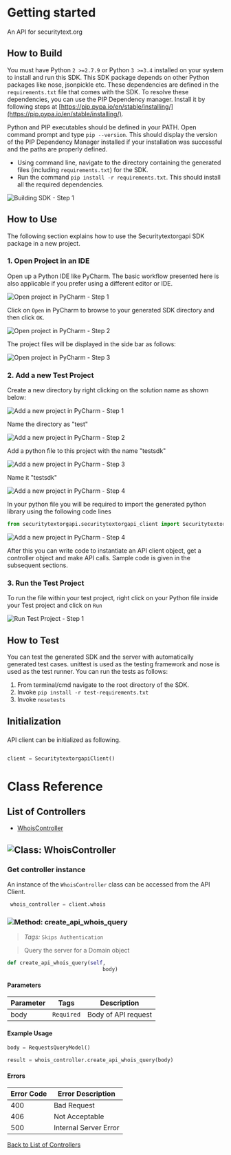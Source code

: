# Getting started

An API for securitytext.org

## How to Build


You must have Python ```2 >=2.7.9``` or Python ```3 >=3.4``` installed on your system to install and run this SDK. This SDK package depends on other Python packages like nose, jsonpickle etc. 
These dependencies are defined in the ```requirements.txt``` file that comes with the SDK.
To resolve these dependencies, you can use the PIP Dependency manager. Install it by following steps at [https://pip.pypa.io/en/stable/installing/](https://pip.pypa.io/en/stable/installing/).

Python and PIP executables should be defined in your PATH. Open command prompt and type ```pip --version```.
This should display the version of the PIP Dependency Manager installed if your installation was successful and the paths are properly defined.

* Using command line, navigate to the directory containing the generated files (including ```requirements.txt```) for the SDK.
* Run the command ```pip install -r requirements.txt```. This should install all the required dependencies.

![Building SDK - Step 1](https://apidocs.io/illustration/python?step=installDependencies&workspaceFolder=securitytext.org%20API-Python)


## How to Use

The following section explains how to use the Securitytextorgapi SDK package in a new project.

### 1. Open Project in an IDE

Open up a Python IDE like PyCharm. The basic workflow presented here is also applicable if you prefer using a different editor or IDE.

![Open project in PyCharm - Step 1](https://apidocs.io/illustration/python?step=pyCharm)

Click on ```Open``` in PyCharm to browse to your generated SDK directory and then click ```OK```.

![Open project in PyCharm - Step 2](https://apidocs.io/illustration/python?step=openProject0&workspaceFolder=securitytext.org%20API-Python)     

The project files will be displayed in the side bar as follows:

![Open project in PyCharm - Step 3](https://apidocs.io/illustration/python?step=openProject1&workspaceFolder=securitytext.org%20API-Python&projectName=securitytextorgapi)     

### 2. Add a new Test Project

Create a new directory by right clicking on the solution name as shown below:

![Add a new project in PyCharm - Step 1](https://apidocs.io/illustration/python?step=createDirectory&workspaceFolder=securitytext.org%20API-Python&projectName=securitytextorgapi)

Name the directory as "test"

![Add a new project in PyCharm - Step 2](https://apidocs.io/illustration/python?step=nameDirectory)
   
Add a python file to this project with the name "testsdk"

![Add a new project in PyCharm - Step 3](https://apidocs.io/illustration/python?step=createFile&workspaceFolder=securitytext.org%20API-Python&projectName=securitytextorgapi)

Name it "testsdk"

![Add a new project in PyCharm - Step 4](https://apidocs.io/illustration/python?step=nameFile)

In your python file you will be required to import the generated python library using the following code lines

```Python
from securitytextorgapi.securitytextorgapi_client import SecuritytextorgapiClient
```

![Add a new project in PyCharm - Step 4](https://apidocs.io/illustration/python?step=projectFiles&workspaceFolder=securitytext.org%20API-Python&libraryName=securitytextorgapi.securitytextorgapi_client&projectName=securitytextorgapi&className=SecuritytextorgapiClient)

After this you can write code to instantiate an API client object, get a controller object and  make API calls. Sample code is given in the subsequent sections.

### 3. Run the Test Project

To run the file within your test project, right click on your Python file inside your Test project and click on ```Run```

![Run Test Project - Step 1](https://apidocs.io/illustration/python?step=runProject&workspaceFolder=securitytext.org%20API-Python&libraryName=securitytextorgapi.securitytextorgapi_client&projectName=securitytextorgapi&className=SecuritytextorgapiClient)


## How to Test

You can test the generated SDK and the server with automatically generated test
cases. unittest is used as the testing framework and nose is used as the test
runner. You can run the tests as follows:

  1. From terminal/cmd navigate to the root directory of the SDK.
  2. Invoke ```pip install -r test-requirements.txt```
  3. Invoke ```nosetests```

## Initialization

### 

API client can be initialized as following.

```python

client = SecuritytextorgapiClient()
```



# Class Reference

## <a name="list_of_controllers"></a>List of Controllers

* [WhoisController](#whois_controller)

## <a name="whois_controller"></a>![Class: ](https://apidocs.io/img/class.png ".WhoisController") WhoisController

### Get controller instance

An instance of the ``` WhoisController ``` class can be accessed from the API Client.

```python
 whois_controller = client.whois
```

### <a name="create_api_whois_query"></a>![Method: ](https://apidocs.io/img/method.png ".WhoisController.create_api_whois_query") create_api_whois_query

> *Tags:*  ``` Skips Authentication ``` 

> Query the server for a Domain object

```python
def create_api_whois_query(self,
                               body)
```

#### Parameters

| Parameter | Tags | Description |
|-----------|------|-------------|
| body |  ``` Required ```  | Body of API request |



#### Example Usage

```python
body = RequestsQueryModel()

result = whois_controller.create_api_whois_query(body)

```

#### Errors

| Error Code | Error Description |
|------------|-------------------|
| 400 | Bad Request |
| 406 | Not Acceptable |
| 500 | Internal Server Error |




[Back to List of Controllers](#list_of_controllers)



